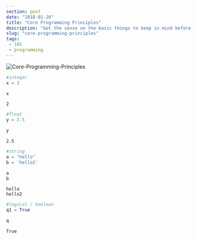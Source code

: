 ```yaml
---
section: post
date: "2018-01-20"
title: "Core Programming Principles"
description: "Get the sense on the basic things to keep in mind before putting yourselfs into programming."
slug: "core-programming-principles"
tags:
 - 101
 - programming
---
```


![Core-Programming-Principles](/images/articles/2018/core-programming-principles.jpg "core-programming-principles.jpg")

```py
#integer
x = 2
```

```py
x
```

```
2
```

```py
#float
y = 2.5
```

```py
y
```

```
2.5
```

```py
#string
a = "hello"
b = 'hello2'
```

```py
a
b
```

```
hello
hello2
```

```py
#logical / boolean
q1 = True
```

```py
q
```

```
True
```